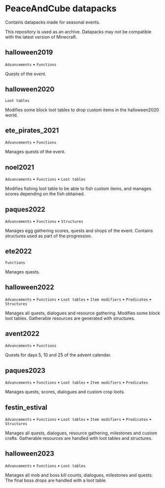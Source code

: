 # PeaceAndCube datapacks
Contains datapacks made for seasonal events.

This repository is used as an archive. Datapacks may not be compatible with the latest version of Minecraft.

## halloween2019
`Advancements` • `Functions`

Quests of the event.

## halloween2020
`Loot tables`

Modifies some block loot tables to drop custom items in the halloween2020 world.

## ete_pirates_2021
`Advancements` • `Functions`

Manages quests of the event.

## noel2021
`Advancements` • `Functions` • `Loot tables`

Modifies fishing loot table to be able to fish custom items, and manages scores depending on the fish obtained.

## paques2022
`Advancements` • `Functions` • `Structures`

Manages egg gathering scores, quests and shops of the event. Contains structures used as part of the progression.

## ete2022
`Functions`

Manages quests.

## halloween2022
`Advancements` • `Functions` • `Loot tables` • `Item modifiers` • `Predicates` • `Structures`

Manages all quests, dialogues and resource gathering. Modifies some block loot tables. Gatherable resources are generated with structures.

## avent2022
`Advancements` • `Functions`

Quests for days 5, 10 and 25 of the advent calendar.

## paques2023
`Advancements` • `Functions` • `Loot tables` • `Item modifiers` • `Predicates`

Manages quests, scores, dialogues and custom crop loots.

## festin_estival
`Advancements` • `Functions` • `Loot tables` • `Item modifiers` • `Predicates` • `Structures`

Manages all quests, dialogues, resource gathering, milestones and custom crafts. Gatherable resources are handled with loot tables and structures.

## halloween2023
`Advancements` • `Functions` • `Loot tables`

Manages all mob and boss kill counts, dialogues, milestones and quests. The final boss drops are handled with a loot table.
